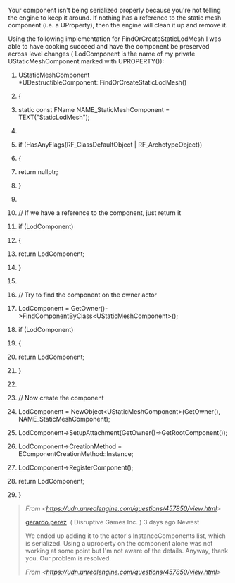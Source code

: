 Your component isn't being serialized properly because you're not telling the engine to keep it around. If nothing has a reference to the static mesh component (i.e. a UProperty), then the engine will clean it up and remove it.

Using the following implementation for FindOrCreateStaticLodMesh I was able to have cooking succeed and have the component be preserved across level changes ( LodComponent is the name of my private UStaticMeshComponent marked with UPROPERTY()):

1. UStaticMeshComponent \*UDestructibleComponent::FindOrCreateStaticLodMesh()

1. {

1. static const FName NAME_StaticMeshComponent = TEXT("StaticLodMesh");

1.

5)  if (HasAnyFlags(RF_ClassDefaultObject | RF_ArchetypeObject))

6)  {

7)  return nullptr;

8)  }

9)

10. // If we have a reference to the component, just return it

10. if (LodComponent)

10. {

10. return LodComponent;

10. }

10.

16) // Try to find the component on the owner actor

17) LodComponent = GetOwner()->FindComponentByClass&lt;UStaticMeshComponent>();

18) if (LodComponent)

19) {

20) return LodComponent;

21) }

22)

23. // Now create the component

23. LodComponent = NewObject&lt;UStaticMeshComponent>(GetOwner(), NAME_StaticMeshComponent);

23. LodComponent->SetupAttachment(GetOwner()->GetRootComponent());

23. LodComponent->CreationMethod = EComponentCreationMethod::Instance;

23. LodComponent->RegisterComponent();

23. return LodComponent;

23. }

> *From &lt;<https://udn.unrealengine.com/questions/457850/view.html>>*
>
> [gerardo.perez]  ( Disruptive Games Inc. ) 3 days ago Newest
>
> We ended up adding it to the actor's InstanceComponents list, which is serialized. Using a uproperty on the component alone was not working at some point but I'm not aware of the details. Anyway, thank you. Our problem is resolved.
>
> *From &lt;<https://udn.unrealengine.com/questions/457850/view.html>>*

[gerardo.perez]: https://udn.unrealengine.com/users/14846/view.html
